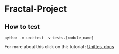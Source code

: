 # Fractal-Project

## How to test
```
python -m unittest -v tests.[module_name]
```
For more about this click on this tutorial : [Unittest docs](https://docs.python.org/3/library/unittest.html)